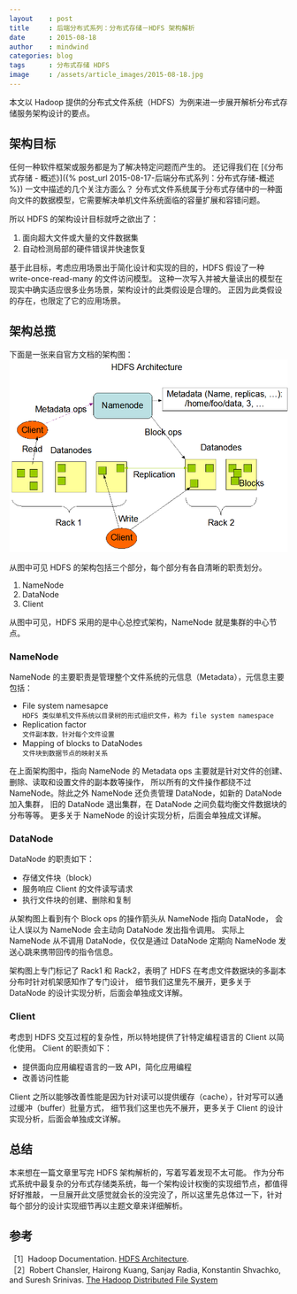 ```yaml
---
layout    : post
title     : 后端分布式系列：分布式存储－HDFS 架构解析
date      : 2015-08-18
author    : mindwind
categories: blog
tags      : 分布式存储 HDFS
image     : /assets/article_images/2015-08-18.jpg
---
```



本文以 Hadoop 提供的分布式文件系统（HDFS）为例来进一步展开解析分布式存储服务架构设计的要点。


## 架构目标
任何一种软件框架或服务都是为了解决特定问题而产生的。
还记得我们在 [《分布式存储 - 概述》]({% post_url 2015-08-17-后端分布式系列：分布式存储-概述 %}) 一文中描述的几个关注方面么？
分布式文件系统属于分布式存储中的一种面向文件的数据模型，它需要解决单机文件系统面临的容量扩展和容错问题。

所以 HDFS 的架构设计目标就呼之欲出了：

  1. 面向超大文件或大量的文件数据集  
  2. 自动检测局部的硬件错误并快速恢复

基于此目标，考虑应用场景出于简化设计和实现的目的，HDFS 假设了一种 write-once-read-many 的文件访问模型。
这种一次写入并被大量读出的模型在现实中确实适应很多业务场景，架构设计的此类假设是合理的。
正因为此类假设的存在，也限定了它的应用场景。


## 架构总揽
下面是一张来自官方文档的架构图：  
![](/assets/article_images/2015-08-18-1.png)

从图中可见 HDFS 的架构包括三个部分，每个部分有各自清晰的职责划分。

  1. NameNode  
  2. DataNode  
  3. Client

从图中可见，HDFS 采用的是中心总控式架构，NameNode 就是集群的中心节点。

### NameNode
NameNode 的主要职责是管理整个文件系统的元信息（Metadata），元信息主要包括：

  - File system namesapce  
    `HDFS 类似单机文件系统以目录树的形式组织文件，称为 file system namespace`
  - Replication factor  
    `文件副本数，针对每个文件设置`
  - Mapping of blocks to DataNodes  
    `文件块到数据节点的映射关系`

在上面架构图中，指向 NameNode 的 Metadata ops 主要就是针对文件的创建、删除、读取和设置文件的副本数等操作，
所以所有的文件操作都绕不过 NameNode。除此之外 NameNode 还负责管理 DataNode，如新的 DataNode 加入集群，
旧的 DataNode 退出集群，在 DataNode 之间负载均衡文件数据块的分布等等。
更多关于 NameNode 的设计实现分析，后面会单独成文详解。


### DataNode
DataNode 的职责如下：  

  - 存储文件块（block）
  - 服务响应 Client 的文件读写请求  
  - 执行文件块的创建、删除和复制  

从架构图上看到有个 Block ops 的操作箭头从 NameNode 指向 DataNode，
会让人误以为 NameNode 会主动向 DataNode 发出指令调用。
实际上 NameNode 从不调用 DataNode，仅仅是通过 DataNode 定期向 NameNode 发送心跳来携带回传的指令信息。

架构图上专门标记了 Rack1 和 Rack2，表明了 HDFS 在考虑文件数据块的多副本分布时针对机架感知作了专门设计，
细节我们这里先不展开，更多关于 DataNode 的设计实现分析，后面会单独成文详解。


### Client
考虑到 HDFS 交互过程的复杂性，所以特地提供了针特定编程语言的 Client 以简化使用。
Client 的职责如下：

  - 提供面向应用编程语言的一致 API，简化应用编程
  - 改善访问性能

Client 之所以能够改善性能是因为针对读可以提供缓存（cache），针对写可以通过缓冲（buffer）批量方式，
细节我们这里也先不展开，更多关于 Client 的设计实现分析，后面会单独成文详解。


## 总结
本来想在一篇文章里写完 HDFS 架构解析的，写着写着发现不太可能。
作为分布式系统中最复杂的分布式存储类系统，每一个架构设计权衡的实现细节点，都值得好好推敲，
一旦展开此文感觉就会长的没完没了，所以这里先总体过一下，针对每个部分的设计实现细节再以主题文章来详细解析。


## 参考
［1］Hadoop Documentation. [HDFS Architecture](http://hadoop.apache.org/docs/current/hadoop-project-dist/hadoop-hdfs/HdfsDesign.html).  
［2］Robert Chansler, Hairong Kuang, Sanjay Radia, Konstantin Shvachko, and Suresh Srinivas. [The Hadoop Distributed File System](http://www.aosabook.org/en/hdfs.html)
